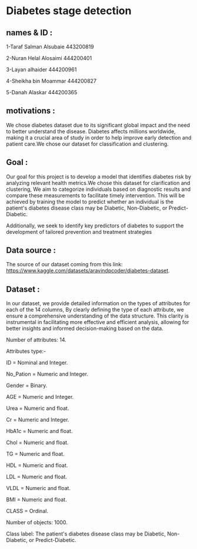 # Diabetes stage detection

## names & ID : 

1-Taraf Salman Alsubaie 443200819

2-Nuran Helal Alosaimi 444200401

3-Layan alhaider 444200961

4-Sheikha bin Moammar 444200827

5-Danah Alaskar 444200365 
## motivations :
We chose diabetes dataset due to its significant global impact and the need to better understand the disease. Diabetes affects millions worldwide, making it a crucial area of study in order to help improve early detection and patient care.We chose our dataset for classification and clustering.

## Goal :
Our goal for this project is to develop a model that identifies diabetes risk by analyzing relevant health metrics.We chose this dataset for clarification and clustering, We aim to categorize individuals based on diagnostic results and compare these measurements to facilitate timely intervention. This will be achieved by training the model to predict whether an individual is the patient's diabetes disease class may be Diabetic, Non-Diabetic, or Predict-Diabetic.

Additionally, we seek to identify key predictors of diabetes to support the development of tailored prevention and treatment strategies

## Data source :
The source of our dataset coming from this link: https://www.kaggle.com/datasets/aravindpcoder/diabetes-dataset.

## Dataset :
In our dataset, we provide detailed information on the types of attributes for each of the 14 columns, By clearly defining the type of each attribute, we ensure a comprehensive understanding of the data structure. This clarity is instrumental in facilitating more effective and efficient analysis, allowing for better insights and informed decision-making based on the data.

Number of attributes: 14.

Attributes type:- 

ID = Nominal and Integer.

No_Pation = Numeric and Integer.

Gender =  Binary.

AGE =  Numeric and Integer.

Urea =  Numeric and float.

Cr = Numeric and Integer.

HbA1c = Numeric and float.

Chol =  Numeric and float.

TG = Numeric and float.

HDL = Numeric and float.

LDL =  Numeric and float.

VLDL = Numeric and float.

BMI = Numeric and float.

CLASS = Ordinal.

Number of objects: 1000.

Class label: The patient's diabetes disease class may be Diabetic, Non-Diabetic, or Predict-Diabetic.

